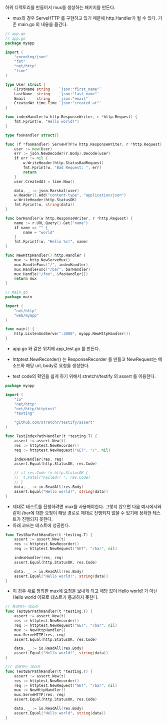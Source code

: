 하위 디렉토리를 만들어서 mux를 생성하는 패키지를 만든다.
- mux의 경우 ServeHTTP 를 구현하고 있기 때문에 http.Handler가 될 수 있다.
기존 main.go 의 내용을 옮긴다.

```go
// app.go
// app.go
package myapp

import (
	"encoding/json"
	"fmt"
	"net/http"
	"time"
)

type User struct {
	FirstName string    `json:"first_name"`
	LastName  string    `json:"last_name"`
	Email     string    `json:"email"`
	CreatedAt time.Time `json:"created_at"`
}

func indexHandler(w http.ResponseWriter, r *http.Request) {
	fmt.Fprint(w, "Hello world!")
}

type fooHandler struct{}

func (f *fooHandler) ServeHTTP(w http.ResponseWriter, r *http.Request) {
	user := new(User)
	err := json.NewDecoder(r.Body).Decode(user)
	if err != nil {
		w.WriteHeader(http.StatusBadRequest)
		fmt.Fprint(w, "Bad Request: ", err)
		return
	}
	user.CreatedAt = time.Now()

	data, _ := json.Marshal(user)
	w.Header().Add("content-type", "application/json")
	w.WriteHeader(http.StatusOK)
	fmt.Fprint(w, string(data))
}

func barHandler(w http.ResponseWriter, r *http.Request) {
	name := r.URL.Query().Get("name")
	if name == "" {
		name = "world"
	}
	fmt.Fprintf(w, "Hello %s!", name)
}

func NewHttpHandler() http.Handler {
	mux := http.NewServeMux()
	mux.HandleFunc("/", indexHandler)
	mux.HandleFunc("/bar", barHandler)
	mux.Handle("/foo", &fooHandler{})
	return mux
}

```

```go
// main.go
package main

import (
	"net/http"
	"web/myapp"
)

func main() {
	http.ListenAndServe(":3000", myapp.NewHttpHandler())
}

```

- app.go 와 같은 위치에 app_test.go 를 만든다.

- httptest.NewRecorder() 는 ResponseRecorder 를 만들고 NewRequest는 메소드와 해당 url, body로 요청을 생성한다. 

- test code의 확인을 쉽게 하기 위해서 stretchr/testify 의 assert 를 이용한다. 

```go
package myapp

import (
	"io"
	"net/http"
	"net/http/httptest"
	"testing"

	"github.com/stretchr/testify/assert"
)

func TestIndexPathHandler(t *testing.T) {
	assert := assert.New(t)
	res := httptest.NewRecorder()
	req := httptest.NewRequest("GET", "/", nil)

	indexHandler(res, req)
	assert.Equal(http.StatusOK, res.Code)

	// if res.Code != http.StatusOK {
	// 	t.Fatal("Failed!! ", res.Code)
	// }
	data, _ := io.ReadAll(res.Body)
	assert.Equal("Hello world!", string(data))
}
```

- 제대로 테스트를 진행하려면 mux를 사용해야한다. 그렇지 않으면 다음 예시에서와 같이 /bar에 대한 요청이 해당 경로로 제대로 진행되지 않을 수 있기에 정확한 테스트가 진행되지 못한다.
- 아래 코드는 테스트에 성공한다.
```go
func TestBarPathHandler(t *testing.T) {
	assert := assert.New(t)
	res := httptest.NewRecorder()
	req := httptest.NewRequest("GET", "/bar", nil)

	indexHandler(res, req)
	assert.Equal(http.StatusOK, res.Code)

	data, _ := io.ReadAll(res.Body)
	assert.Equal("Hello world!", string(data))
}

```
- 이 경우 새로 정의한 mux에 요청을 보내게 되고 해당 값이 Hello world! 가 아닌 Hello world 이므로 테스트가 통과하지 못한다.
```go
// 통과하는 테스트
func TestBarPathHandler(t *testing.T) {
	assert := assert.New(t)
	res := httptest.NewRecorder()
	req := httptest.NewRequest("GET", "/bar", nil)
	mux := NewHttpHandler()
	mux.ServeHTTP(res, req)
	assert.Equal(http.StatusOK, res.Code)

	data, _ := io.ReadAll(res.Body)
	assert.Equal("Hello world!", string(data))
}
```

```go
/// 실패하는 테스트
func TestBarPathHandler(t *testing.T) {
	assert := assert.New(t)
	res := httptest.NewRecorder()
	req := httptest.NewRequest("GET", "/bar", nil)
	mux := NewHttpHandler()
	mux.ServeHTTP(res, req)
	assert.Equal(http.StatusOK, res.Code)

	data, _ := io.ReadAll(res.Body)
	assert.Equal("Hello world", string(data))
}

```